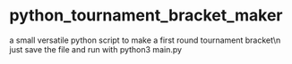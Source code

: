 # python_tournament_bracket_maker
a small versatile python script to make a first round tournament bracket\n
just save the file and run with python3 main.py
